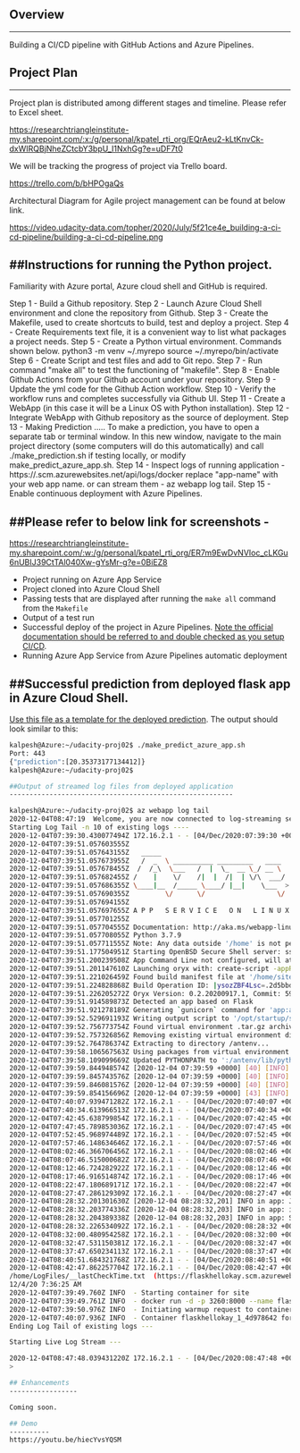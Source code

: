 ## Overview
--------------
Building a CI/CD pipeline with GitHub Actions and Azure Pipelines.

## Project Plan
------------------
Project plan is distributed among different stages and timeline. Please refer to Excel sheet.

https://researchtriangleinstitute-my.sharepoint.com/:x:/g/personal/kpatel_rti_org/EQrAeu2-kLtKnvCk-dxWIRQBjNheZCtcbY3bpU_I1NxhGg?e=uDF7t0

We will be tracking the progress of project via Trello board.

https://trello.com/b/bHPOgaQs

Architectural Diagram for Agile project management can be found at below link.

https://video.udacity-data.com/topher/2020/July/5f21ce4e_building-a-ci-cd-pipeline/building-a-ci-cd-pipeline.png

##Instructions for running the Python project.
---------------------------------------------
Familiarity with Azure portal, Azure cloud shell and GitHub is required.

Step 1 - Build a Github repository.
Step 2 - Launch Azure Cloud Shell environment and clone the repository from Github.
Step 3 - Create the Makefile, used to create shortcuts to build, test and deploy a project.
Step 4 - Create Requirements text file, it is a convenient way to list what packages a project needs.
Step 5 - Create a Python virtual environment. Commands shown below.
         python3 -m venv ~/.myrepo
         source ~/.myrepo/bin/activate
Step 6 - Create Script and test files and add to Git repo.
Step 7 - Run command "make all" to test the functioning of "makefile".
Step 8 - Enable Github Actions from your Github account under your repository.
Step 9 - Update the yml code for the Github Action workflow.
Step 10 - Verify the workflow runs and completes successfully via Github UI.
Step 11 - Create a WebApp (in this case it will be a Linux OS with Python installation).
Step 12 - Integrate WebApp with Github repository as the source of deployment.
Step 13 - Making Prediction .....
         To make a prediction, you have to open a separate tab or terminal window. In this new window, navigate to the main project directory
         (some computers will do this automatically) and call ./make_prediction.sh if testing locally, or modify make_predict_azure_app.sh.
Step 14 - Inspect logs of running application - https://<app-name>.scm.azurewebsites.net/api/logs/docker replace "app-name" with your web app name.
          or can stream them - az webapp log tail.
Step 15 - Enable continuous deployment with Azure Pipelines.

##Please refer to below link for screenshots - 
--------------------------------------------
https://researchtriangleinstitute-my.sharepoint.com/:w:/g/personal/kpatel_rti_org/ER7m9EwDvNVIoc_cLKGu6nUBIJ39CtTAl040Xw-gYsMr-g?e=0BiEZ8
* Project running on Azure App Service
* Project cloned into Azure Cloud Shell
* Passing tests that are displayed after running the `make all` command from the `Makefile`
* Output of a test run
* Successful deploy of the project in Azure Pipelines.  [Note the official documentation should be referred to and double checked as you setup CI/CD](https://docs.microsoft.com/en-us/azure/devops/pipelines/ecosystems/python-webapp?view=azure-devops).
* Running Azure App Service from Azure Pipelines automatic deployment

##Successful prediction from deployed flask app in Azure Cloud Shell.
------------------------------------------------------------------------
[Use this file as a template for the deployed prediction](https://github.com/udacity/nd082-Azure-Cloud-DevOps-Starter-Code/blob/master/C2-AgileDevelopmentwithAzure/project/starter_files/flask-sklearn/make_predict_azure_app.sh).
The output should look similar to this:

```bash
kalpesh@Azure:~/udacity-proj02$ ./make_predict_azure_app.sh
Port: 443
{"prediction":[20.35373177134412]}
kalpesh@Azure:~/udacity-proj02$

##Output of streamed log files from deployed application
--------------------------------------------------------

kalpesh@Azure:~/udacity-proj02$ az webapp log tail
2020-12-04T08:47:19  Welcome, you are now connected to log-streaming service.
Starting Log Tail -n 10 of existing logs ----
2020-12-04T07:39:30.430077494Z 172.16.2.1 - - [04/Dec/2020:07:39:30 +0000] "GET / HTTP/1.1" 200 32 "https://portal.azure.com/" "Mozilla/5.0 (Windows NT 10.0; Win64; x64) AppleWebKit/537.36 (KHTML, like Gecko) Chrome/86.0.4240.198 Safari/537.36"
2020-12-04T07:39:51.057603555Z
2020-12-04T07:39:51.057643155Z   _____
2020-12-04T07:39:51.057673955Z   /  _  \ __________ _________   ____
2020-12-04T07:39:51.057678455Z  /  /_\  \___   /  |  \_  __ \_/ __ \
2020-12-04T07:39:51.057682455Z /    |    \/    /|  |  /|  | \/\  ___/
2020-12-04T07:39:51.057686355Z \____|__  /_____ \____/ |__|    \___  >
2020-12-04T07:39:51.057690355Z         \/      \/                  \/
2020-12-04T07:39:51.057694155Z
2020-12-04T07:39:51.057697655Z A P P   S E R V I C E   O N   L I N U X
2020-12-04T07:39:51.057701255Z
2020-12-04T07:39:51.057704555Z Documentation: http://aka.ms/webapp-linux
2020-12-04T07:39:51.057708055Z Python 3.7.9
2020-12-04T07:39:51.057711555Z Note: Any data outside '/home' is not persisted
2020-12-04T07:39:51.177504951Z Starting OpenBSD Secure Shell server: sshd.
2020-12-04T07:39:51.200239508Z App Command Line not configured, will attempt auto-detect
2020-12-04T07:39:51.201147610Z Launching oryx with: create-script -appPath /home/site/wwwroot -output /opt/startup/startup.sh -virtualEnvName antenv -defaultApp /opt/defaultsite -bindPort 8000
2020-12-04T07:39:51.221026459Z Found build manifest file at '/home/site/wwwroot/oryx-manifest.toml'. Deserializing it...
2020-12-04T07:39:51.224828868Z Build Operation ID: |ysozZBF4Lsc=.2d5bbd63_
2020-12-04T07:39:51.226205272Z Oryx Version: 0.2.20200917.1, Commit: 59deb778658a124cb74ea8e2c8f39fa87abcc9d9, ReleaseTagName: 20200917.1
2020-12-04T07:39:51.914589873Z Detected an app based on Flask
2020-12-04T07:39:51.921278189Z Generating `gunicorn` command for 'app:app'
2020-12-04T07:39:52.529691193Z Writing output script to '/opt/startup/startup.sh'
2020-12-04T07:39:52.756773754Z Found virtual environment .tar.gz archive.
2020-12-04T07:39:52.757326856Z Removing existing virtual environment directory /antenv...
2020-12-04T07:39:52.764786374Z Extracting to directory /antenv...
2020-12-04T07:39:58.106567563Z Using packages from virtual environment antenv located at /antenv.
2020-12-04T07:39:58.109099669Z Updated PYTHONPATH to ':/antenv/lib/python3.7/site-packages'
2020-12-04T07:39:59.844948574Z [2020-12-04 07:39:59 +0000] [40] [INFO] Starting gunicorn 20.0.4
2020-12-04T07:39:59.845743576Z [2020-12-04 07:39:59 +0000] [40] [INFO] Listening at: http://0.0.0.0:8000 (40)
2020-12-04T07:39:59.846081576Z [2020-12-04 07:39:59 +0000] [40] [INFO] Using worker: sync
2020-12-04T07:39:59.854156696Z [2020-12-04 07:39:59 +0000] [43] [INFO] Booting worker with pid: 43
2020-12-04T07:40:07.939471282Z 172.16.2.1 - - [04/Dec/2020:07:40:07 +0000] "GET /robots933456.txt HTTP/1.1" 404 232 "-" "-"
2020-12-04T07:40:34.613966513Z 172.16.2.1 - - [04/Dec/2020:07:40:34 +0000] "GET / HTTP/1.1" 200 32 "-" "Mozilla/5.0 (Windows NT 10.0; Win64; x64) AppleWebKit/537.36 (KHTML, like Gecko) Chrome/86.0.4240.198 Safari/537.36"
2020-12-04T07:42:45.638799854Z 172.16.2.1 - - [04/Dec/2020:07:42:45 +0000] "GET / HTTP/1.1" 200 32 "-" "AlwaysOn"
2020-12-04T07:47:45.789853036Z 172.16.2.1 - - [04/Dec/2020:07:47:45 +0000] "GET / HTTP/1.1" 200 32 "-" "AlwaysOn"
2020-12-04T07:52:45.968974489Z 172.16.2.1 - - [04/Dec/2020:07:52:45 +0000] "GET / HTTP/1.1" 200 32 "-" "AlwaysOn"
2020-12-04T07:57:46.148634646Z 172.16.2.1 - - [04/Dec/2020:07:57:46 +0000] "GET / HTTP/1.1" 200 32 "-" "AlwaysOn"
2020-12-04T08:02:46.366706456Z 172.16.2.1 - - [04/Dec/2020:08:02:46 +0000] "GET / HTTP/1.1" 200 32 "-" "AlwaysOn"
2020-12-04T08:07:46.515000682Z 172.16.2.1 - - [04/Dec/2020:08:07:46 +0000] "GET / HTTP/1.1" 200 32 "-" "AlwaysOn"
2020-12-04T08:12:46.724282922Z 172.16.2.1 - - [04/Dec/2020:08:12:46 +0000] "GET / HTTP/1.1" 200 32 "-" "AlwaysOn"
2020-12-04T08:17:46.916514874Z 172.16.2.1 - - [04/Dec/2020:08:17:46 +0000] "GET / HTTP/1.1" 200 32 "-" "AlwaysOn"
2020-12-04T08:22:47.180689171Z 172.16.2.1 - - [04/Dec/2020:08:22:47 +0000] "GET / HTTP/1.1" 200 32 "-" "AlwaysOn"
2020-12-04T08:27:47.286129309Z 172.16.2.1 - - [04/Dec/2020:08:27:47 +0000] "GET / HTTP/1.1" 200 32 "-" "AlwaysOn"
2020-12-04T08:28:32.201301630Z [2020-12-04 08:28:32,201] INFO in app: JSON payload: %s json_payload
2020-12-04T08:28:32.203774336Z [2020-12-04 08:28:32,203] INFO in app: inference payload DataFrame: %s inference_payload
2020-12-04T08:28:32.204389338Z [2020-12-04 08:28:32,203] INFO in app: Scaling Payload: %s payload
2020-12-04T08:28:32.226534092Z 172.16.2.1 - - [04/Dec/2020:08:28:32 +0000] "POST /predict HTTP/1.1" 200 35 "-" "curl/7.47.0"
2020-12-04T08:32:00.480954258Z 172.16.2.1 - - [04/Dec/2020:08:32:00 +0000] "GET / HTTP/1.1" 200 32 "https://portal.azure.com/" "Mozilla/5.0 (Windows NT 10.0; Win64; x64) AppleWebKit/537.36 (KHTML, like Gecko) Chrome/86.0.4240.198 Safari/537.36"
2020-12-04T08:32:47.531150381Z 172.16.2.1 - - [04/Dec/2020:08:32:47 +0000] "GET / HTTP/1.1" 200 32 "-" "AlwaysOn"
2020-12-04T08:37:47.650234113Z 172.16.2.1 - - [04/Dec/2020:08:37:47 +0000] "GET / HTTP/1.1" 200 32 "-" "AlwaysOn"
2020-12-04T08:40:51.684321768Z 172.16.2.1 - - [04/Dec/2020:08:40:51 +0000] "GET / HTTP/1.1" 200 32 "https://portal.azure.com/" "Mozilla/5.0 (Windows NT 10.0; Win64; x64) AppleWebKit/537.36 (KHTML, like Gecko) Chrome/86.0.4240.198 Safari/537.36"
2020-12-04T08:42:47.862257704Z 172.16.2.1 - - [04/Dec/2020:08:42:47 +0000] "GET / HTTP/1.1" 200 32 "-" "AlwaysOn"
/home/LogFiles/__lastCheckTime.txt  (https://flaskhellokay.scm.azurewebsites.net/api/vfs/LogFiles/__lastCheckTime.txt)
12/4/20 7:36:25 AM
2020-12-04T07:39:49.760Z INFO  - Starting container for site
2020-12-04T07:39:49.761Z INFO  - docker run -d -p 3260:8000 --name flaskhellokay_1_4d978642 -e WEBSITE_SITE_NAME=flaskhellokay -e WEBSITE_AUTH_ENABLED=False -e WEBSITE_ROLE_INSTANCE_ID=0 -e WEBSITE_HOSTNAME=flaskhellokay.azurewebsites.net -e WEBSITE_INSTANCE_ID=7254a188ab4586854ad76076414307db730ca9c4cf4a65f1d2870b4c9a2ed8a8 -e HTTP_LOGGING_ENABLED=1 appsvc/python:3.7_20200918.1
2020-12-04T07:39:50.976Z INFO  - Initiating warmup request to container flaskhellokay_1_4d978642 for site flaskhellokay
2020-12-04T07:40:07.936Z INFO  - Container flaskhellokay_1_4d978642 for site flaskhellokay initialized successfully and is ready to serve requests.
Ending Log Tail of existing logs ---

Starting Live Log Stream ---

2020-12-04T08:47:48.039431220Z 172.16.2.1 - - [04/Dec/2020:08:47:48 +0000] "GET / HTTP/1.1" 200 32 "-" "AlwaysOn"
> 

## Enhancements
-----------------

Coming soon.

## Demo 
----------
https://youtu.be/hiecYvsYQSM


